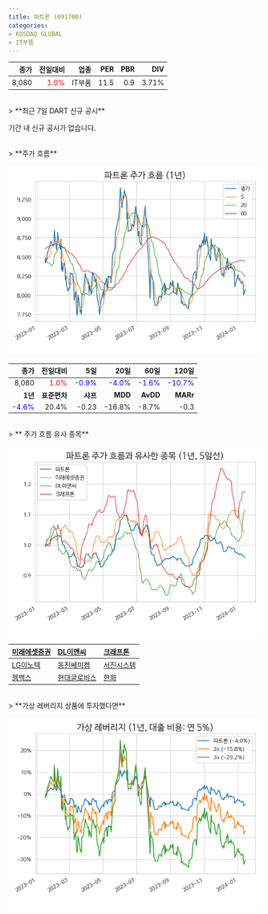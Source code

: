 ```yaml
---
title: 파트론 (091700)
categories:
- KOSDAQ GLOBAL
- IT부품
---
```


|**종가**|**전일대비**|**업종**|**PER**|**PBR**|**DIV**|
|-------:|-----------:|-------:|------:|------:|------:|
|8,080|<span style="color: red">1.0%</span>|IT부품|11.5|0.9|3.71%|

<!-- more -->

<br>
> **최근 7일 DART 신규 공시<a id="dart"></a>**

기간 내 신규 공시가 없습니다.

<br>
> **주가 흐름<a id="price"></a>**

![091700](/assets/images/stock/091700.png)

|**종가**|**전일대비**|**5일**|**20일**|**60일**|**120일**|
|-------:|-----------:|------:|-------:|-------:|--------:|
| 8,080 | <span style="color: red">1.0%</span> | <span style="color: blue">-0.9%</span> | <span style="color: blue">-4.0%</span> | <span style="color: blue">-1.6%</span> | <span style="color: blue">-10.7%</span> |
|**1년**|**표준편차**|**샤프**|**MDD**|**AvDD**|**MARr**|
| <span style="color: blue">-4.6%</span> | 20.4% | -0.23 | -16.8% | -8.7% | -0.3 |

<br>
> ** 주가 흐름 유사 종목<a id="corr"></a>**

![091700](/assets/images/stock/091700_corr.png)

| [미래에셋증권](/006800/) | [DL이앤씨](/375500/) | [크래프톤](/259960/) |
|:---------------------------------------|:---------------------------------------|:---------------------------------------|
| [LG이노텍](/011070/) | [동진쎄미켐](/005290/) | [서진시스템](/178320/) |
| [젬백스](/082270/) | [현대글로비스](/086280/) | [한화](/000880/) |

<br>
> **가상 레버리지 상품에 투자했다면<a id="2x"></a>**

![091700](/assets/images/stock/091700_2x.png)

[^corr]: 상관계수를 이용하여 분석하였습니다.